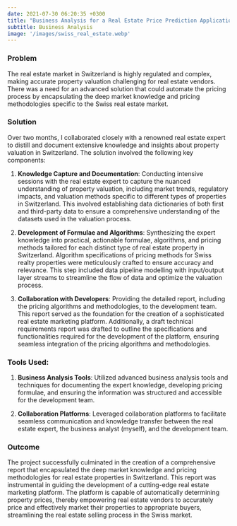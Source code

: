 ```yaml
---
date: 2021-07-30 06:20:35 +0300
title: "Business Analysis for a Real Estate Price Prediction Application"
subtitle: Business Analysis
image: '/images/swiss_real_estate.webp'
---
```


### Problem
The real estate market in Switzerland is highly regulated and complex, making accurate property valuation challenging for real estate vendors. There was a need for an advanced solution that could automate the pricing process by encapsulating the deep market knowledge and pricing methodologies specific to the Swiss real estate market.

### Solution
Over two months, I collaborated closely with a renowned real estate expert to distill and document extensive knowledge and insights about property valuation in Switzerland. The solution involved the following key components:

1. **Knowledge Capture and Documentation**: Conducting intensive sessions with the real estate expert to capture the nuanced understanding of property valuation, including market trends, regulatory impacts, and valuation methods specific to different types of properties in Switzerland. This involved establishing data dictionaries of both first and third-party data to ensure a comprehensive understanding of the datasets used in the valuation process.

2. **Development of Formulae and Algorithms**: Synthesizing the expert knowledge into practical, actionable formulae, algorithms, and pricing methods tailored for each distinct type of real estate property in Switzerland. Algorithm specifications of pricing methods for Swiss realty properties were meticulously crafted to ensure accuracy and relevance. This step included data pipeline modelling with input/output layer streams to streamline the flow of data and optimize the valuation process.

3. **Collaboration with Developers**: Providing the detailed report, including the pricing algorithms and methodologies, to the development team. This report served as the foundation for the creation of a sophisticated real estate marketing platform. Additionally, a draft technical requirements report was drafted to outline the specifications and functionalities required for the development of the platform, ensuring seamless integration of the pricing algorithms and methodologies.

### Tools Used:
1. **Business Analysis Tools**: Utilized advanced business analysis tools and techniques for documenting the expert knowledge, developing pricing formulae, and ensuring the information was structured and accessible for the development team.

2. **Collaboration Platforms**: Leveraged collaboration platforms to facilitate seamless communication and knowledge transfer between the real estate expert, the business analyst (myself), and the development team.

### Outcome
The project successfully culminated in the creation of a comprehensive report that encapsulated the deep market knowledge and pricing methodologies for real estate properties in Switzerland. This report was instrumental in guiding the development of a cutting-edge real estate marketing platform. The platform is capable of automatically determining property prices, thereby empowering real estate vendors to accurately price and effectively market their properties to appropriate buyers, streamlining the real estate selling process in the Swiss market.